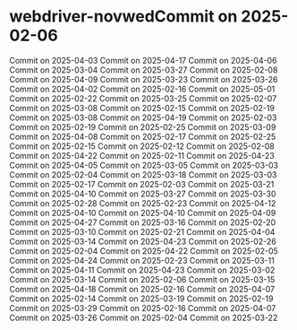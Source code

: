 # webdriver-novwedCommit on 2025-02-06
Commit on 2025-04-03
Commit on 2025-04-17
Commit on 2025-04-06
Commit on 2025-03-04
Commit on 2025-03-27
Commit on 2025-02-08
Commit on 2025-04-09
Commit on 2025-03-23
Commit on 2025-03-26
Commit on 2025-04-02
Commit on 2025-02-16
Commit on 2025-05-01
Commit on 2025-02-22
Commit on 2025-03-25
Commit on 2025-02-07
Commit on 2025-03-08
Commit on 2025-02-15
Commit on 2025-02-19
Commit on 2025-03-08
Commit on 2025-04-19
Commit on 2025-02-03
Commit on 2025-02-19
Commit on 2025-02-25
Commit on 2025-03-09
Commit on 2025-04-08
Commit on 2025-02-17
Commit on 2025-02-25
Commit on 2025-02-15
Commit on 2025-02-12
Commit on 2025-02-08
Commit on 2025-04-22
Commit on 2025-02-11
Commit on 2025-04-23
Commit on 2025-04-05
Commit on 2025-03-05
Commit on 2025-03-03
Commit on 2025-02-04
Commit on 2025-03-18
Commit on 2025-03-03
Commit on 2025-02-17
Commit on 2025-02-03
Commit on 2025-03-21
Commit on 2025-04-10
Commit on 2025-03-27
Commit on 2025-03-30
Commit on 2025-02-28
Commit on 2025-02-23
Commit on 2025-04-12
Commit on 2025-04-10
Commit on 2025-04-10
Commit on 2025-04-09
Commit on 2025-04-27
Commit on 2025-03-16
Commit on 2025-02-20
Commit on 2025-03-10
Commit on 2025-02-21
Commit on 2025-04-04
Commit on 2025-03-14
Commit on 2025-04-23
Commit on 2025-02-26
Commit on 2025-02-04
Commit on 2025-04-22
Commit on 2025-02-05
Commit on 2025-04-24
Commit on 2025-02-23
Commit on 2025-03-11
Commit on 2025-04-11
Commit on 2025-04-23
Commit on 2025-03-02
Commit on 2025-03-14
Commit on 2025-02-06
Commit on 2025-03-15
Commit on 2025-04-18
Commit on 2025-02-16
Commit on 2025-04-07
Commit on 2025-02-14
Commit on 2025-03-19
Commit on 2025-02-19
Commit on 2025-03-29
Commit on 2025-02-16
Commit on 2025-04-07
Commit on 2025-03-26
Commit on 2025-02-04
Commit on 2025-03-22
